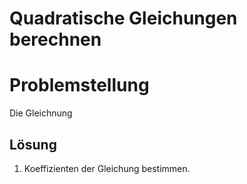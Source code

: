 # Quadratische Gleichungen berechnen

# Problemstellung
Die Gleichnung 

## Lösung
1. Koeffizienten der Gleichung bestimmen.
````java
